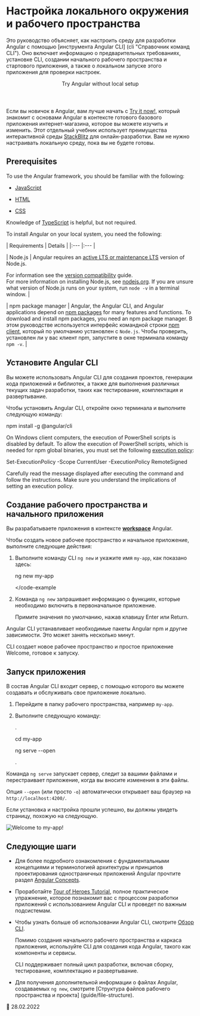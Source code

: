 # Настройка локального окружения и рабочего пространства

Это руководство объясняет, как настроить среду для разработки Angular с помощью [инструмента Angular CLI] (cli "Справочник команд CLI"). Оно включает информацию о предварительных требованиях, установке CLI, создании начального рабочего пространства и стартового приложения, а также о локальном запуске этого приложения для проверки настроек.

<div class="callout is-helpful">

<header>Try Angular without local setup</header>

Если вы новичок в Angular, вам лучше начать с [Try it now!](start), который знакомит с основами Angular в контексте готового базового приложения интернет-магазина, которое вы можете изучить и изменить. Этот отдельный учебник использует преимущества интерактивной среды [StackBlitz](https://stackblitz.com) для онлайн-разработки.
Вам не нужно настраивать локальную среду, пока вы не будете готовы.

</div>

<a id="devenv"></a> <a id="prerequisites"></a>

## Prerequisites

To use the Angular framework, you should be familiar with the following:

-   [JavaScript](https://developer.mozilla.org/docs/Web/JavaScript/A_re-introduction_to_JavaScript)

-   [HTML](https://developer.mozilla.org/docs/Learn/HTML/Introduction_to_HTML)

-   [CSS](https://developer.mozilla.org/docs/Learn/CSS/First_steps)

Knowledge of [TypeScript](https://www.typescriptlang.org) is helpful, but not required.

To install Angular on your local system, you need the following:

| Requirements | Details | |:--- |:--- |

| Node.js <a id="nodejs"></a> | Angular requires an [active LTS or maintenance LTS](https://nodejs.org/about/releases) version of Node.js. <div class="alert is-helpful">For information see the [version compatibility](guide/versions) guide.</div> For more information on installing Node.js, see [nodejs.org](https://nodejs.org 'Nodejs.org'). If you are unsure what version of Node.js runs on your system, run `node -v` in a terminal window. |

| npm package manager <a id="npm"></a> | Angular, the Angular CLI, and Angular applications depend on [npm packages](https://docs.npmjs.com/getting-started/what-is-npm) for many features and functions. To download and install npm packages, you need an npm package manager. В этом руководстве используется интерфейс командной строки [npm client](https://docs.npmjs.com/cli/install), который по умолчанию установлен с `Node.js`. Чтобы проверить, установлен ли у вас клиент npm, запустите в окне терминала команду `npm -v`. |

<a id="install-cli"></a>

## Установите Angular CLI

Вы можете использовать Angular CLI для создания проектов, генерации кода приложений и библиотек, а также для выполнения различных текущих задач разработки, таких как тестирование, комплектация и развертывание.

Чтобы установить Angular CLI, откройте окно терминала и выполните следующую команду:

<code-example format="shell" language="shell">

npm install -g &commat;angular/cli<aio-angular-dist-tag class="pln"></aio-angular-dist-tag>

</code-example>

<div class="alert is-helpful">   <p>On Windows client computers, the execution of PowerShell scripts is disabled by default. To allow the execution of PowerShell scripts, which is needed for npm global binaries, you must set the following <a href="https://docs.microsoft.com/en-us/powershell/module/microsoft.powershell.core/about/about_execution_policies">execution policy</a>:</p>
  <code-example language="sh">
  Set-ExecutionPolicy -Scope CurrentUser -ExecutionPolicy RemoteSigned
  </code-example>
  <p>Carefully read the message displayed after executing the command and follow the instructions. Make sure you understand the implications of setting an execution policy.</p>
</div>

<a id="create-proj"></a>

## Создание рабочего пространства и начального приложения

Вы разрабатываете приложения в контексте [**workspace**](guide/glossary#workspace) Angular.

Чтобы создать новое рабочее пространство и начальное приложение, выполните следующие действия:

1.  Выполните команду CLI `ng new` и укажите имя `my-app`, как показано здесь:

    <code-example format="shell" language="shell">

    ng new my-app

    </code-example

1.  Команда `ng new` запрашивает информацию о функциях, которые необходимо включить в первоначальное приложение.

    Примите значения по умолчанию, нажав клавишу Enter или Return.

Angular CLI устанавливает необходимые пакеты Angular npm и другие зависимости. Это может занять несколько минут.

CLI создает новое рабочее пространство и простое приложение Welcome, готовое к запуску.

<a id="serve"></a>

## Запуск приложения

В состав Angular CLI входит сервер, с помощью которого вы можете создавать и обслуживать свое приложение локально.

1.  Перейдите в папку рабочего пространства, например `my-app`.

1.  Выполните следующую команду:

    <code-example format="shell" language="shell">.

    cd my-app

    ng serve --open

    </code-example>.

Команда `ng serve` запускает сервер, следит за вашими файлами и перестраивает приложение, когда вы вносите изменения в эти файлы.

Опция `--open` \(или просто `-o`\) автоматически открывает ваш браузер на `http://localhost:4200/`.

Если установка и настройка прошли успешно, вы должны увидеть страницу, похожую на следующую.

<div class="lightbox">

<img alt="Welcome to my-app!" src="generated/images/guide/setup-local/app-works.png">

</div>

## Следующие шаги

-   Для более подробного ознакомления с фундаментальными концепциями и терминологией архитектуры и принципов проектирования одностраничных приложений Angular прочтите раздел [Angular Concepts](guide/architecture).

-   Проработайте [Tour of Heroes Tutorial](tutorial/tour-of-heroes), полное практическое упражнение, которое познакомит вас с процессом разработки приложений с использованием Angular CLI и проведет по важным подсистемам.

-   Чтобы узнать больше об использовании Angular CLI, смотрите [Обзор CLI](cli 'Обзор CLI').

    Помимо создания начального рабочего пространства и каркаса приложения, используйте CLI для создания кода Angular, такого как компоненты и сервисы.

    CLI поддерживает полный цикл разработки, включая сборку, тестирование, комплектацию и развертывание.

-   Для получения дополнительной информации о файлах Angular, создаваемых `ng new`, смотрите [Структура файлов рабочего пространства и проекта] (guide/file-structure).

<!-- links -->

<!-- external links -->

<!-- end links -->

:date: 28.02.2022
